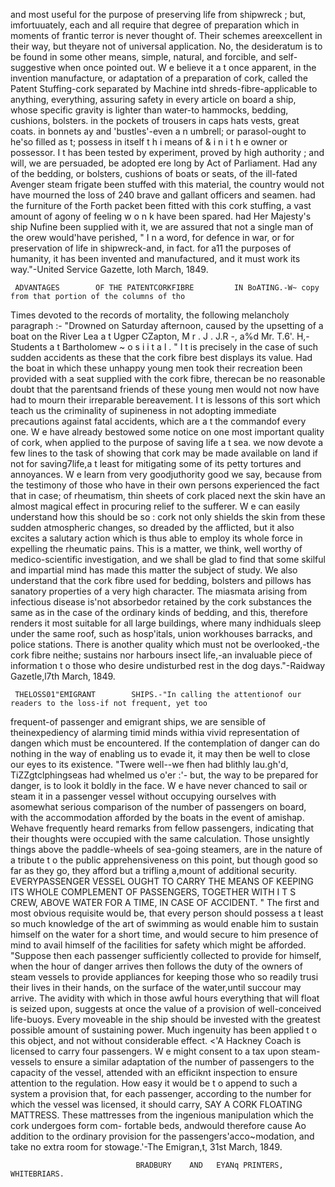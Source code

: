 and most useful for the purpose of preserving life from shipwreck ; but, imfortuuately, each and all require that
degree of preparation which in moments of frantic terror is never thought of. Their schemes areexcellent in their
way, but theyare not of universal application. No, the desideratum is to be found in some other means, simple,
natural, and forcible, and self-suggestive when once pointed out. W e believe it a t once apparent, in the invention
manufacture, or adaptation of a preparation of cork, called the Patent Stuffing-cork separated by Machine intd
shreds-fibre-applicable     to anything, everything, assuring safety in every article on board a ship, whose specific
gravity is lighter than water-to hammocks, bedding, cushions, bolsters. in the pockets of trousers in caps hats
vests, great coats. in bonnets ay and 'bustles'-even            a n umbrell; or parasol-ought to he'so filled as t;
possess in itself t h i means of & i n i t h e owner or possessor. I t has been tested by experiment, proved by high
authority ; and will, we are persuaded, be adopted ere long by Act of Parliament. Had any of the bedding, or
bolsters, cushions of boats or seats, of the ill-fated Avenger steam frigate been stuffed with this material, the
country would not have mourned the loss of 240 brave and gallant officers and seamen. had the furniture of the
Forth packet been fitted with this cork stuffing, a vast amount of agony of feeling w o n k have been spared. had
Her Majesty's ship Nufine been supplied with it, we are assured that not a single man of the orew would'have
perished,
     " I n a word, for defence in war, or for preservation of life in shipwreck-and, in fact. for a11 the purposes of
humanity, it has been invented and manufactured, and it must work its way."-United Service Gazette, loth
March, 1849.

     ADVANTAGES        OF THE PATENTCORKFIBRE         IN BoATING.-W~ copy from that portion of the columns of tho
Times devoted to the records of mortality, the following melancholy paragraph :-
      "Drowned on Saturday afternoon, caused by the upsetting of a boat on the River Lea a t Ugper CZapton,
                     M r . J . J.R
                                 -,      a%d Mr. T.6'. H,-       Students a t Bartholomew ~ o s i i t a l .
      " I t is precisely in the case of such sudden accidents as these that the cork fibre best displays its value. Had
the boat in which these unhappy young men took their recreation been provided with a seat supplied with the
cork fibre, therecan be no reasonable doubt that the parentsand friends of these young men would not now have
had to mourn their irreparable bereavement. I t is lessons of this sort which teach us the criminality of supineness
in not adopting immediate precautions against fatal accidents, which are a t the commandof every one. W e have
already bestowed some notice on one most important quality of cork, when applied to the purpose of saving life
a t sea. we now devote a few lines to the task of showing that cork may be made available on land if not for
saving7life,a t least for mitigating some of its petty tortures and annoyances. W e learn from very goodjuthority
good we say, because from the testimony of those who have in their own persons experienced the fact that in case;
of rheumatism, thin sheets of cork placed next the skin have an almost magical effect in procuring relief to the
sufferer. W e can easily understand how this should be so : cork not only shields the skin from these sudden
atmospheric changes, so dreaded by the afflicted, but it also excites a salutary action which is thus able to employ
its whole force in expelling the rheumatic pains. This is a matter, we think, well worthy of medico-scientific
investigation, and we shall be glad to find that some skilful and impartial mind has made this matter the subject
of study. We also understand that the cork fibre used for bedding, bolsters and pillows has sanatory properties
of a very high character. The miasmata arising from infectious disease is'not absorbedor retained by the cork
substances the same as in the case of the ordinary kinds of bedding, and this, therefore renders it most suitable
for all large buildings, where many indhiduals sleep under the same roof, such as hosp'itals, union workhouses
barracks, and police stations. There is another quality which must not be overlooked,-the cork fibre neithe;
sustains nor harbours insect life,-an invaluable piece of information t o those who desire undisturbed rest in the
dog days."-Raidway Gazetle,l7th March, 1849.

     THELOSS01"EMIGRANT        SHIPS.-"In calling the attentionof our readers to the loss-if not frequent, yet too
frequent-of passenger and emigrant ships, we are sensible of theinexpediency of alarming timid minds withia vivid
representation of dangen which must be encountered. If the contemplation of danger can do nothing in the way
of enabling us to evade it, it may then be well to close our eyes to its existence.
                                    "Twere well--we fhen had blithly lau.gh'd,
                                     TiZZgtclphingseas had whelmed us o'er :'-
but, the way to be prepared for danger, is to look it boldly in the face. W e have never chanced to sail or
steam it in a passenger vessel without occupying ourselves with asomewhat serious comparison of the number of
passengers on board, with the accommodation afforded by the boats in the event of amishap. Wehave frequently
heard remarks from fellow passengers, indicating that their thoughts were occupied with the same calculation.
Those unsightly things above the paddle-wheels of sea-going steamers, are in the nature of a tribute t o the public
apprehensiveness on this point, but though good so far as they go, they afford but a trifling a,mount of additional
security. EVERYPASSENGER VESSEL OUGHT TO CARRY THE MEANS OF KEEPING ITS WHOLE COMPLEMENT OF
PASSENGERS, TOGETHER WITH I T S CREW, ABOVE WATER FOR A TIME, IN CASE OF ACCIDENT.
     " The first and most obvious requisite would be, that every person should possess a t least so much knowledge
of the art of swimming as would enable him to sustain himself on the water for a short time, and would secure to
him presence of mind to avail himself of the facilities for safety which might be afforded.
     "Suppose then each passenger sufficiently collected to provide for himself, when the hour of danger arrives
then follows the duty of the owners of steam vessels to provide appliances for keeping those who so readily trusi
their lives in their hands, on the surface of the water,until succour may arrive. The avidity with which in those
awful hours everything that will float is seized upon, suggests at once the value of a provision of well-conceived
life-buoys. Every moveable in the ship should be invested with the greatest possible amount of sustaining power.
Much ingenuity has been applied t o this object, and not without considerable effect.
     &lt;'A Hackney Coach is licensed to carry four passengers. W e might consent to a tax upon steam-vessels to
ensure a similar adaptation of the number of passengers to the capacity of the vessel, attended with an efficiknt
inspection to ensure attention to the regulation. How easy it would be t o append to such a system a provision
that, for each passenger, according to the number for which the vessel was licensed, it should carry, SAY A CORK
FLOATING MATTRESS.       These mattresses from the ingenious manipulation which the cork undergoes form com-
fortable beds, andwould therefore cause Ao addition to the ordinary provision for the passengers'acco~modation,
and take no extra room for stowage.'-The Emigran,t, 31st March, 1849.




                                BRADBURY    AND   EYANq PRINTERS, WHITEBRIARS.
